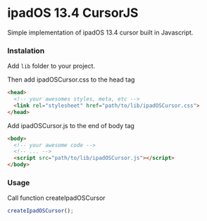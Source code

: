 # ipadOS 13.4 CursorJS

Simple implementation of ipadOS 13.4 cursor built in Javascript.

### Instalation  

Add `lib` folder to your project.

Then add ipadOSCursor.css to the head tag 
```html
<head>
  <!-- your awesomes styles, meta, etc -->
  <link rel="stylesheet" href="path/to/lib/ipadOSCursor.css">
</head>
```

Add ipadOSCursor.js to the end of body tag
```html
<body>
  <!-- your awesome code -->
  <!-- ... -->
  <script src="path/to/lib/ipadOSCursor.js"></script>
</body>
```

### Usage  

Call function createIpadOSCursor
```javascript
createIpadOSCursor();
```